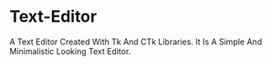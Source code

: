 # Text-Editor
A Text Editor Created With Tk And CTk Libraries. It Is A Simple And Minimalistic Looking Text Editor.
